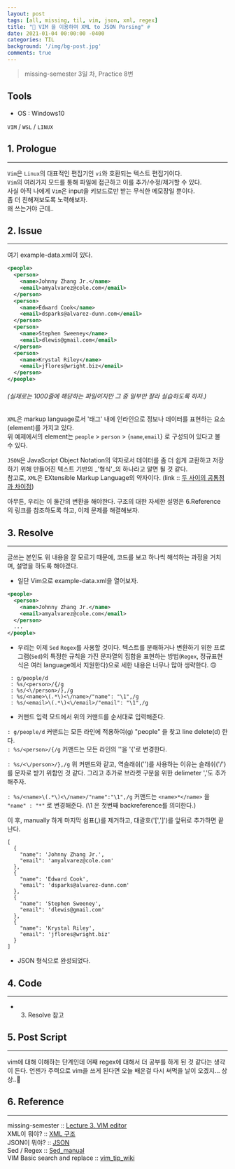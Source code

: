 ```yaml
---
layout: post
tags: [all, missing, til, vim, json, xml, regex]
title: "🌋 VIM 을 이용하여 XML to JSON Parsing" # 
date: 2021-01-04 00:00:00 -0400
categories: TIL
background: '/img/bg-post.jpg'
comments: true
---
```

> missing-semester 3일 차, Practice 8번

## Tools
- OS : Windows10  
  
`VIM` / `WSL` / `LINUX`

## 1. Prologue
---
`Vim`은 `Linux`의 대표적인 편집기인 `vi`와 호환되는 텍스트 편집기이다.  
`Vim`의 여러가지 모드를 통해 파일에 접근하고 이를 추가/수정/제거할 수 있다.  
사실 아직 나에게 `Vim`은 input을 키보드로만 받는 무식한 메모장일 뿐이다.  
좀 더 친해져보도록 노력해보자.  
왜 쓰는거야 근데..

## 2. Issue
---
여기 example-data.xml이 있다.
```xml
<people>
  <person>
    <name>Johnny Zhang Jr.</name>
    <email>amyalvarez@cole.com</email>
  </person>
  <person>
    <name>Edward Cook</name>
    <email>dsparks@alvarez-dunn.com</email>
  </person>
  <person>
    <name>Stephen Sweeney</name>
    <email>dlewis@gmail.com</email>
  </person>
  <person>
    <name>Krystal Riley</name>
    <email>jflores@wright.biz</email>
  </person>
</people>
```
###### _(실제로는 1000줄에 해당하는 파일이지만 그 중 일부만 잘라 실습하도록 하자.)_
`XML`은 markup language로서 '태그' 내에 인라인으로 정보나 데이터를 표현하는 요소(element)를 가지고 있다.  
위 예제에서의 element는 `people` > `person` >  {`name`,`email`} 로 구성되어 있다고 볼 수 있다.  

`JSON`은 JavaScript Object Notation의 약자로서 데이터를 좀 더 쉽게 교환하고 저장하기 위해 만들어진 텍스트 기반의 _'형식'_의 하나라고 알면 될 것 같다.  
참고로, `XML`은 EXtensible Markup Language의 약자이다. (link :: [두 사이의 공통점과 차이점](!http://www.tcpschool.com/json/json_intro_xml))

아무튼, 우리는 이 둘간의 변환을 해야한다. 구조의 대한 자세한 설명은 6.Reference 의 링크를 참조하도록 하고, 이제 문제를 해결해보자.

## 3. Resolve
---
글쓰는 본인도 위 내용을 잘 모르기 때문에, 코드를 보고 하나씩 해석하는 과정을 거치며, 설명을 하도록 해야겠다.
- 일단 Vim으로 example-data.xml을 열어보자.  

```xml
<people>
  <person>
    <name>Johnny Zhang Jr.</name>
    <email>amyalvarez@cole.com</email>
  </person>
  ...
</people>
```

- 우리는 이제 `Sed` `Regex`를 사용할 것이다. 텍스트를 분해하거나 변환하기 위한 프로그램(`Sed`)의 특정한 규칙을 가진 문자열의 집합을 표현하는 방법(`Regex`, 정규표현식은 여러 language에서 지원한다)으로 세한 내용은 너무나 많아 생략한다. 🙃

```vim
 : g/people/d 
 : %s/<person>/{/g 
 : %s/<\/person>/},/g 
 : %s/<name>\(.*\)<\/name>/"name": "\1",/g 
 : %s/<email>\(.*\)<\/email>/"email": "\1",/g
```
- 커맨드 입력 모드에서 위의 커맨드를 순서대로 입력해준다.  

`: g/people/d` 커맨드는 모든 라인에 적용하여(g) "people" 을 찾고 line delete(d) 한다.  
`: %s/<person>/{/g` 커맨드는 모든 라인의 '<person>'을 '{'로 변경한다.    

`: %s/<\/person>/},/g` 위 커맨드와 같고, 역슬래쉬('\')를 사용하는 이유는 슬래쉬('/')를 문자로 받기 위함인 것 같다. 그리고 추가로 브라켓 구분을 위한 delimeter ','도 추가해주자.  

`: %s/<name>\(.*\)<\/name>/"name":"\1",/g` 커맨드는 `<name>*</name>` 을 `"name" : "*"` 로 변경해준다. (\1 은 첫번째 backreference를 의미한다.)

이 후, manually 하게 마지막 쉼표(,)를 제거하고, 대괄호('[',']')를 앞뒤로 추가하면 끝난다.

```
[
  {
    "name": 'Johnny Zhang Jr.',
    "email": 'amyalvarez@cole.com'
  },
  {
    "name": 'Edward Cook',
    "email": 'dsparks@alvarez-dunn.com'
  },
  {
    "name": 'Stephen Sweeney',
    "email": 'dlewis@gmail.com'
  },
  {
    "name": 'Krystal Riley',
    "email": 'jflores@wright.biz'
  }
]
```
- JSON 형식으로 완성되었다.  


## 4. Code 
---
- 3. Resolve 참고  
  
## 5. Post Script
---
vim에 대해 이해하는 단계인데 어째 regex에 대해서 더 공부를 하게 된 것 같다는 생각이 든다.
언젠가 주력으로 vim을 쓰게 된다면 오늘 배운걸 다시 써먹을 날이 오겠지... 상상..🤒  

## 6. Reference
---
missing-semester :: [Lecture 3. VIM editor](!https://missing-semester-kr.github.io/2020/editors/)  
XML이 뭐야? :: [XML 구조](!http://www.tcpschool.com/xml/xml_basic_structure)  
JSON이 뭐야? :: [JSON](!http://www.tcpschool.com/json/intro)  
Sed / Regex :: [Sed_manual](!https://www.gnu.org/software/sed/manual/html_node/Common-Commands.html#Common-Commands)  
VIM Basic search and replace :: [vim_tip_wiki](!https://vim.fandom.com/wiki/Search_and_replacei)  